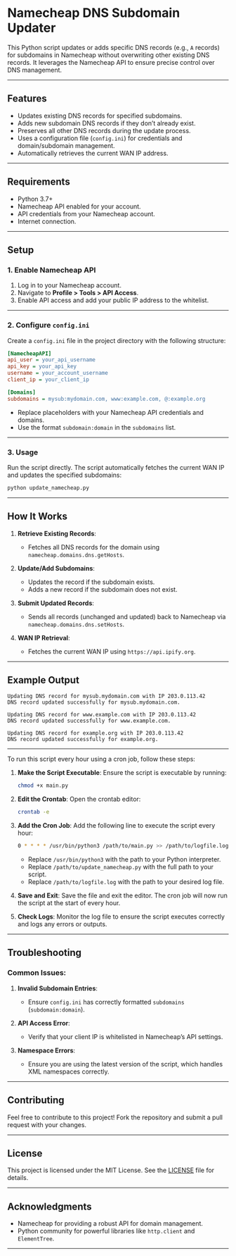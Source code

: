 # Namecheap DNS Subdomain Updater

This Python script updates or adds specific DNS records (e.g., `A` records) for subdomains in Namecheap without overwriting other existing DNS records. It leverages the Namecheap API to ensure precise control over DNS management.

---

## Features

- Updates existing DNS records for specified subdomains.
- Adds new subdomain DNS records if they don’t already exist.
- Preserves all other DNS records during the update process.
- Uses a configuration file (`config.ini`) for credentials and domain/subdomain management.
- Automatically retrieves the current WAN IP address.

---

## Requirements

- Python 3.7+
- Namecheap API enabled for your account.
- API credentials from your Namecheap account.
- Internet connection.

---

## Setup

### 1. Enable Namecheap API

1. Log in to your Namecheap account.
2. Navigate to **Profile > Tools > API Access**.
3. Enable API access and add your public IP address to the whitelist.

---

### 2. Configure `config.ini`

Create a `config.ini` file in the project directory with the following structure:

```ini
[NamecheapAPI]
api_user = your_api_username
api_key = your_api_key
username = your_account_username
client_ip = your_client_ip

[Domains]
subdomains = mysub:mydomain.com, www:example.com, @:example.org
```

- Replace placeholders with your Namecheap API credentials and domains.
- Use the format `subdomain:domain` in the `subdomains` list.

---

### 3. Usage

Run the script directly. The script automatically fetches the current WAN IP and updates the specified subdomains:

```bash
python update_namecheap.py
```

---

## How It Works

1. **Retrieve Existing Records**:
   - Fetches all DNS records for the domain using `namecheap.domains.dns.getHosts`.

2. **Update/Add Subdomains**:
   - Updates the record if the subdomain exists.
   - Adds a new record if the subdomain does not exist.

3. **Submit Updated Records**:
   - Sends all records (unchanged and updated) back to Namecheap via `namecheap.domains.dns.setHosts`.

4. **WAN IP Retrieval**:
   - Fetches the current WAN IP using `https://api.ipify.org`.

---

## Example Output

```plaintext
Updating DNS record for mysub.mydomain.com with IP 203.0.113.42
DNS record updated successfully for mysub.mydomain.com.

Updating DNS record for www.example.com with IP 203.0.113.42
DNS record updated successfully for www.example.com.

Updating DNS record for example.org with IP 203.0.113.42
DNS record updated successfully for example.org.
```

---
To run this script every hour using a cron job, follow these steps:

1. **Make the Script Executable**:
   Ensure the script is executable by running:
   ```bash
   chmod +x main.py
   ```

2. **Edit the Crontab**:
   Open the crontab editor:
   ```bash
   crontab -e
   ```

3. **Add the Cron Job**:
   Add the following line to execute the script every hour:
   ```bash
   0 * * * * /usr/bin/python3 /path/to/main.py >> /path/to/logfile.log 2>&1
   ```
   - Replace `/usr/bin/python3` with the path to your Python interpreter.
   - Replace `/path/to/update_namecheap.py` with the full path to your script.
   - Replace `/path/to/logfile.log` with the path to your desired log file.

4. **Save and Exit**:
   Save the file and exit the editor. The cron job will now run the script at the start of every hour.

5. **Check Logs**:
   Monitor the log file to ensure the script executes correctly and logs any errors or outputs.

---

## Troubleshooting

### Common Issues:

1. **Invalid Subdomain Entries**:
   - Ensure `config.ini` has correctly formatted `subdomains` (`subdomain:domain`).

2. **API Access Error**:
   - Verify that your client IP is whitelisted in Namecheap’s API settings.

3. **Namespace Errors**:
   - Ensure you are using the latest version of the script, which handles XML namespaces correctly.

---

## Contributing

Feel free to contribute to this project! Fork the repository and submit a pull request with your changes.

---

## License

This project is licensed under the MIT License. See the [LICENSE](LICENSE) file for details.

---

## Acknowledgments

- Namecheap for providing a robust API for domain management.
- Python community for powerful libraries like `http.client` and `ElementTree`. 

--- 
